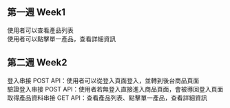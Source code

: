 <h2>第一週 Week1</h2>
使用者可以查看產品列表<br>
使用者可以點擊單一產品，查看詳細資訊<br>

<h2>第二週 Week2</h2>
登入串接 POST API：使用者可以從登入頁面登入，並轉到後台商品頁面<br>
驗證登入串接 POST API：使用者若無登入直接進入商品頁面，會被導回登入頁面<br>
取得產品資料串接 GET API：查看產品列表、點擊單一產品，查看詳細資訊<br>




